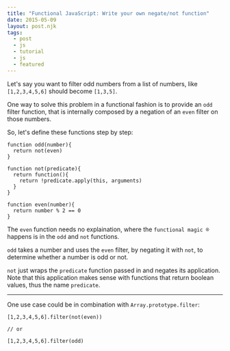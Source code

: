 ```yaml
---
title: "Functional JavaScript: Write your own negate/not function"
date: 2015-05-09
layout: post.njk
tags:
  - post
  - js
  - tutorial
  - js
  - featured
---
```


Let's say you want to filter odd numbers from a list of numbers, like `[1,2,3,4,5,6]` should become `[1,3,5]`.

One way to solve this problem in a functional fashion is to provide an `odd` filter function, that is internally composed by a negation of an `even` filter on those numbers.

So, let's define these functions step by step:

```
function odd(number){
  return not(even)
}

function not(predicate){
  return function(){
    return !predicate.apply(this, arguments)
  }
}

function even(number){
  return number % 2 == 0
}
```

The `even` function needs no explaination, where the `functional magic ®` happens is in the `odd` and `not` functions.

`odd` takes a number and uses the `even` filter, by negating it with `not`, to determine whether a number is odd or not.

`not` just wraps the `predicate` function passed in and negates its application. Note that this application makes sense with functions that return boolean values, thus the name `predicate`.

---

One use case could be in combination with `Array.prototype.filter`:

```
[1,2,3,4,5,6].filter(not(even))

// or

[1,2,3,4,5,6].filter(odd)
```
